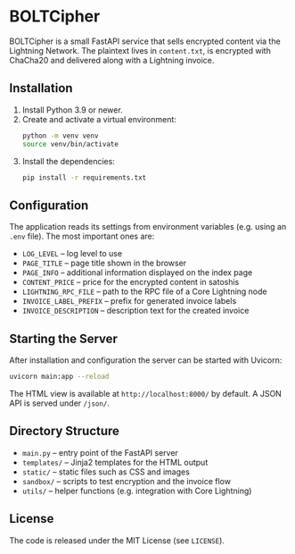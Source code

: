 # BOLTCipher

BOLTCipher is a small FastAPI service that sells encrypted content via the Lightning Network. The plaintext lives in `content.txt`, is encrypted with ChaCha20 and delivered along with a Lightning invoice.

## Installation

1. Install Python 3.9 or newer.
2. Create and activate a virtual environment:
   ```bash
   python -m venv venv
   source venv/bin/activate
   ```
3. Install the dependencies:
   ```bash
   pip install -r requirements.txt
   ```

## Configuration

The application reads its settings from environment variables (e.g. using an `.env` file). The most important ones are:

- `LOG_LEVEL` – log level to use
- `PAGE_TITLE` – page title shown in the browser
- `PAGE_INFO` – additional information displayed on the index page
- `CONTENT_PRICE` – price for the encrypted content in satoshis
- `LIGHTNING_RPC_FILE` – path to the RPC file of a Core Lightning node
- `INVOICE_LABEL_PREFIX` – prefix for generated invoice labels
- `INVOICE_DESCRIPTION` – description text for the created invoice

## Starting the Server

After installation and configuration the server can be started with Uvicorn:

```bash
uvicorn main:app --reload
```

The HTML view is available at `http://localhost:8000/` by default. A JSON API is served under `/json/`.

## Directory Structure

- `main.py` – entry point of the FastAPI server
- `templates/` – Jinja2 templates for the HTML output
- `static/` – static files such as CSS and images
- `sandbox/` – scripts to test encryption and the invoice flow
- `utils/` – helper functions (e.g. integration with Core Lightning)

## License

The code is released under the MIT License (see `LICENSE`).
